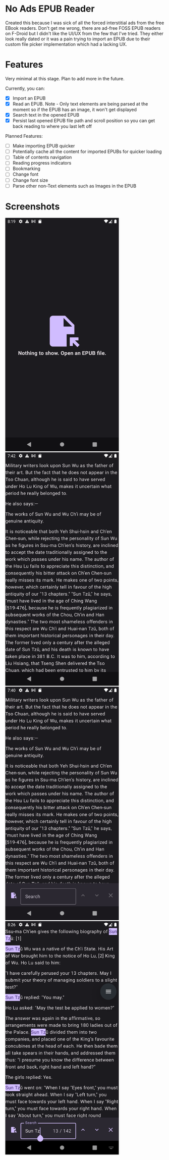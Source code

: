 # No Ads EPUB Reader
Created this because I was sick of all the forced interstitial ads from the free EBook readers. Don't get me wrong, there are ad-free FOSS EPUB readers on F-Droid but I didn't like the UI/UX from the few that I've tried. They either look really dated or it was a pain trying to import an EPUB due to their custom file picker implementation which had a lacking UX.

# Features
Very minimal at this stage. Plan to add more in the future.

Currently, you can:
- [X] Import an EPUB
- [X] Read an EPUB. Note - Only text elements are being parsed at the moment so if the EPUB has an image, it won't get displayed
- [X] Search text in the opened EPUB
- [X] Persist last opened EPUB file path and scroll position so you can get back reading to where you last left off

Planned Features:
- [ ] Make importing EPUB quicker
- [ ] Potentially cache all the content for imported EPUBs for quicker loading
- [ ] Table of contents navigation
- [ ] Reading progress indicators
- [ ] Bookmarking
- [ ] Change font
- [ ] Change font size
- [ ] Parse other non-Text elements such as Images in the EPUB

# Screenshots
<img src="screenshots/no_book_imported.png" height="740" alt="no_book_imported.png" />

<img src="screenshots/book_imported_bottom_menu_hidden.png" height="740" alt="book_imported_bottom_menu_hidden.png" />

<img src="screenshots/book_imported_bottom_menu_open.png" height="740" alt="book_imported_bottom_menu_open.png" />

<img src="screenshots/search_keyword.png" height="740" alt="search_keyword.png" />
